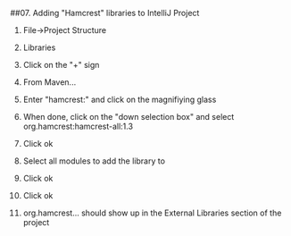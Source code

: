 ##07.  Adding "Hamcrest" libraries to IntelliJ Project

1.  File->Project Structure

2.  Libraries

3.  Click on the "+" sign

4.  From Maven...

5.  Enter "hamcrest:" and click on the magnifiying glass

6.  When done, click on the "down selection box" and select org.hamcrest:hamcrest-all:1.3

7.  Click ok

8.  Select all modules to add the library to

9.  Click ok

10.  Click ok

11.  org.hamcrest... should show up in the External Libraries section of the project
